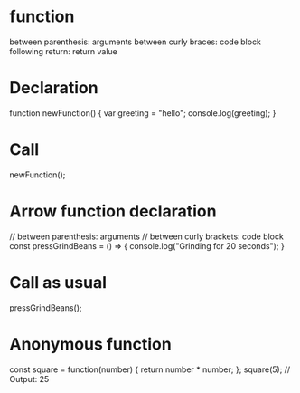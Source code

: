 # function

between parenthesis: arguments
between curly braces: code block
following return: return value

# Declaration
function newFunction() {
    var greeting = "hello";
    console.log(greeting);
}

# Call
newFunction();


# Arrow function declaration
// between parenthesis: arguments
// between curly brackets: code block
const pressGrindBeans = () => {
    console.log("Grinding for 20 seconds");
}

# Call as usual
pressGrindBeans();

# Anonymous function
const square = function(number) {
return number * number;
};
square(5);
// Output: 25



